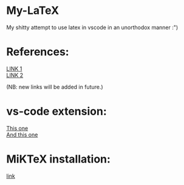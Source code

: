 # My-LaTeX
My shitty attempt to use latex in vscode in an unorthodox manner  :") 

# References: 
[LINK 1](https://www.youtube.com/watch?v=5jmIHOWpEg0)\
[LINK 2](https://www.youtube.com/watch?v=ydOTMQC7np0&t=1206s) 

(NB: new links will be added in future.) 

# vs-code extension:
[This one](https://marketplace.visualstudio.com/items?itemName=mathematic.vscode-latex)\
[And this one](https://marketplace.visualstudio.com/items?itemName=James-Yu.latex-workshop)

# MiKTeX installation: 
[link](https://miktex.org/howto/install-miktex)

